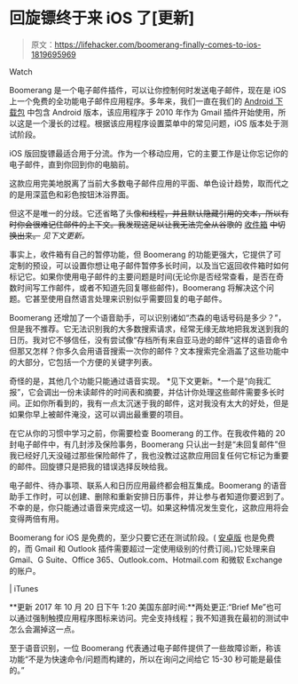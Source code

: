 # 回旋镖终于来 iOS 了[更新]

> 原文：<https://lifehacker.com/boomerang-finally-comes-to-ios-1819695969>

Watch

Boomerang 是一个电子邮件插件，可以让你控制何时发送电子邮件，现在是 iOS 上一个免费的全功能电子邮件应用程序。多年来，我们一直在我们的 [Android 下载包](https://lifehacker.com/lifehacker-pack-for-android-our-list-of-the-essential-819094535) 中包含 Android 版本，该应用程序于 2010 年作为 Gmail 插件开始使用，所以这是一个漫长的过程。根据该应用程序设置菜单中的常见问题，iOS 版本处于测试阶段。

iOS 版回旋镖最适合用于分流。作为一个移动应用，它的主要工作是让你忘记你的电子邮件，直到你回到你的电脑前。

这款应用完美地脱离了当前大多数电子邮件应用的平面、单色设计趋势，取而代之的是用深蓝色和彩色按钮沐浴界面。

但这不是唯一的分歧。它还省略了头像~~和线程，并且默认隐藏引用的文本，所以有时你会很难记住邮件的上下文。我发现这足以让我无法完全从谷歌的~~ [收件箱](https://www.google.com/inbox/) ~~中切换出来。~~ *见下文更新。*

事实上，收件箱有自己的暂停功能，但 Boomerang 的功能更强大，它提供了可定制的预设，可以设置你想让电子邮件暂停多长时间，以及当它返回收件箱时如何标记它。如果你使用电子邮件的主要问题是时间(无论你是否经常查看，是否在奇数时间写工作邮件，或者不知道先回复哪些邮件)，Boomerang 将解决这个问题。它甚至使用自然语言处理来识别似乎需要回复的电子邮件。

Boomerang 还增加了一个语音助手，可以识别诸如“杰森的电话号码是多少？”，但是我不推荐。它无法识别我的大多数搜索请求，经常无缘无故地把我发送到我的日历。我对它不够信任，没有尝试像“存档所有来自亚马逊的邮件”这样的语音命令但那又怎样？你多久会用语音搜索一次你的邮件？文本搜索完全涵盖了这些功能中的大部分，它包括一个方便的关键字列表。

奇怪的是，其他几个功能只能通过语音实现。 *见下文更新。*一个是“向我汇报”，它会调出一份未读邮件的时间表和摘要，并估计你处理这些邮件需要多长时间。正如你所看到的，我有一点太沉迷于我的邮件，这对我没有太大的好处，但是如果你早上被邮件淹没，这可以调出最重要的项目。

在它从你的习惯中学习之前，你需要检查 Boomerang 的工作。在我收件箱的 20 封电子邮件中，有几封涉及保险事务，Boomerang 只认出一封是“未回复邮件”但我已经好几天没碰过那些保险邮件了，我也没教过这款应用回复任何它标记为重要的邮件。回旋镖只是把我的错误选择反映给我。

电子邮件、待办事项、联系人和日历应用最终都会相互集成。Boomerang 的语音助手工作时，可以创建、删除和重新安排日历事件，并让参与者知道你要迟到了。不幸的是，你只能通过语音来完成这一切。如果这种情况发生变化，这款应用将会变得两倍有用。

Boomerang for iOS 是免费的，至少只要它还在测试阶段。( [安卓版](https://play.google.com/store/apps/details?id=com.baydin.boomerang) 也是免费的，而 Gmail 和 Outlook 插件需要超过一定使用级别的付费订阅。)它处理来自 Gmail、G Suite、Office 365、Outlook.com、Hotmail.com 和微软 Exchange 的账户。

| iTunes

**更新 2017 年 10 月 20 日下午 1:20 美国东部时间:**两处更正:“Brief Me”也可以通过强制触摸应用程序图标来访问。完全支持线程；我不知道我在最初的测试中怎么会漏掉这一点。

至于语音识别，一位 Boomerang 代表通过电子邮件提供了一些故障诊断，称该功能“不是为快速命令/问题而构建的，所以在询问之间给它 15-30 秒可能是最佳的。”